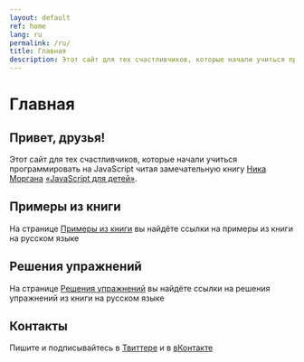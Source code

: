 ```yaml
---
layout: default
ref: home
lang: ru
permalink: /ru/
title: Главная
description: Этот сайт для тех счастливчиков, которые начали учиться программировать на JavaScript читая замечательную книгу Ника Моргана «JavaScript для детей»
---
```


# Главная

## Привет, друзья!

Этот сайт для тех счастливчиков, которые начали учиться программировать на JavaScript читая замечательную книгу [Ника Моргана](https://github.com/skilldrick) [«JavaScript для детей»](https://www.mann-ivanov-ferber.ru/books/javascript-dlya-detej/).

## Примеры из книги

На странице [Примеры из книги](https://js4k.github.io/ru/samples) вы найдёте ссылки на примеры из книги на русском языке

## Решения упражнений

На странице [Решения упражнений](https://js4k.github.io/ru/samples) вы найдёте ссылки на решения упражнений из книги на русском языке

## Контакты

Пишите и подписывайтесь в [Твиттере](https://twitter.com/js4kids) и в [вКонтакте](https://vk.com/js4kids)
